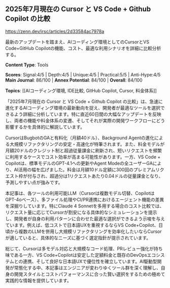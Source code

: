 ## 2025年7月現在の Cursor と VS Code + Github Copilot の比較

https://zenn.dev/irsc/articles/2d33584ac7978a

最新のアップデートを踏まえ、AIコーディング環境としてのCursorとVS Code+GitHub Copilotの機能、コスト、最適な利用シナリオを詳細に比較分析する。

**Content Type**: Tools

**Scores**: Signal:4/5 | Depth:4/5 | Unique:4/5 | Practical:5/5 | Anti-Hype:4/5
**Main Journal**: 86/100 | **Annex Potential**: 84/100 | **Overall**: 84/100

**Topics**: [[AIコーディング環境, IDE比較, GitHub Copilot, Cursor, 料金体系]]

「2025年7月現在の Cursor と VS Code + Github Copilot の比較」は、急速に進化するAIコーディング環境の最新動向を捉え、開発者が最適なツールを選択できるよう詳細に分析しています。特に直近60日間の大幅なアップデートを反映し、両者の機能や料金体系の変遷、そしてそれが実際の開発ワークフローにどう影響するかを具体的に解説しています。

CursorはBugbotのGAと有料化（月額40ドル）、Background Agentの進化による大規模リファクタリングの安定・高速化が特筆されます。また、料金モデルが月額20ドルのクレジット制と超過従量課金に刷新され、短いリクエストを頻繁に利用するケースでコスト効率が高まる可能性があります。一方、VS Code + Copilotは、標準モデルのGPT-4.1への更新やAgent Modeの全ユーザーGAにより、AI活用の幅を広げました。料金は月額10ドル定額に300回のプレミアムリクエスト枠が付与され、超過分は1リクエストあたり0.04ドルの従量課金となり、予測しやすい点が強みです。

本記事は、各ツールの利用可能LLM（Cursorは複数モデル切替、CopilotはGPT-4oベース）、多ファイル処理やCI/PR連携におけるエージェント機能の差異を深掘りしています。特にClaude 4 Sonnetを多用する場合のコスト比較では、リクエスト量に応じてCursorが割安になる具体的なシミュレーションを提示し、開発者が自身の利用パターンに合わせた最適な選択ができるよう示唆を与えています。例えば、低コストで日本語UXを重視するならVS Code+Copilot、日頃から複数のLLMを併用し大規模リファクタリングを効率化したいならCursorが適していると、具体的なニーズに基づく選定指針が提示されています。

総じて、Cursorは多モデル対応と大規模なコード処理、PRレビュー強化が持ち味である一方、VS Code+Copilotは安定した定額料金と既存のDevOpsエコシステムとの連携、そして良好な日本語UXで優位性を確立しています。AI駆動型開発が常態化する中、本記事はエンジニアが変わりゆくツール群を深く理解し、自身の開発スタイルとコストパフォーマンスに合った賢い選択をするための極めて実践的な情報を提供しています。